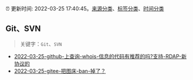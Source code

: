 :alarm_clock: 更新时间: 2022-03-25 17:40:45。[来源分类](../README.md)、[标签分类](../TAGS.md)、[时间分类](../TIMELINE.md)

## Git、SVN


> 关键字：`Git`、`SVN`



- [2022-03-25-github-上查询-whois-信息的代码有推荐的吗?支持-RDAP-新协议的](https://www.v2ex.com/t/842954) 
- [2022-03-25-gitee-把图床-ban-掉了？](https://www.v2ex.com/t/842932) 